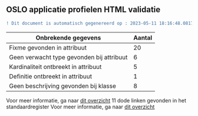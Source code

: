## OSLO applicatie profielen HTML validatie
```diff
! Dit document is automatisch gegenereerd op : 2023-05-11 18:16:48.081739
```

| Onbrekende gegevens               | Aantal  |
| ----------------------------              | --------------------------  |
| Fixme gevonden in attribuut               | 20  |
| Geen verwacht type gevonden bij attribuut | 6  |
| Kardinaliteit ontbreekt in attribuut      | 5  |
| Definitie ontbreekt in attribuut          | 1  |
| Geen beschrijving gevonden bij klasse     | 8  |

Voor meer informatie, ga naar [dit overzicht](output/controle_applicatieprofiel.md)
11 dode linken gevonden in het standaardregister
Voor meer informatie, ga naar [dit overzicht](output/dead_links.md)